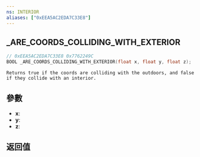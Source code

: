 ```yaml
---
ns: INTERIOR
aliases: ["0xEEA5AC2EDA7C33E8"]
---
```

## _ARE_COORDS_COLLIDING_WITH_EXTERIOR

```c
// 0xEEA5AC2EDA7C33E8 0x7762249C
BOOL _ARE_COORDS_COLLIDING_WITH_EXTERIOR(float x, float y, float z);
```

```
Returns true if the coords are colliding with the outdoors, and false if they collide with an interior.  
```

## 參數
* **x**: 
* **y**: 
* **z**: 

## 返回值
